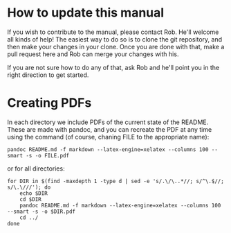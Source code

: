 # How to update this manual

If you wish to contribute to the manual, please contact Rob. He'll welcome all kinds of help! The easiest way to do so is to clone the git repository, and then make your changes in your clone. Once you are done with that, make a pull request here and Rob can merge your changes with his.

If you are not sure how to do any of that, ask Rob and he'll point you in the right direction to get started.


# Creating PDFs

In each directory we include PDFs of the current state of the README. These are made with pandoc, and you can recreate the PDF at any time using the command (of course, chaning FILE to the appropriate name):

```
pandoc README.md -f markdown --latex-engine=xelatex --columns 100 --smart -s -o FILE.pdf
```

or for all directories:

```
for DIR in $(find -maxdepth 1 -type d | sed -e 's/.\/\..*//; s/^\.$//; s/\.\///'); do
	echo $DIR
	cd $DIR
	pandoc README.md -f markdown --latex-engine=xelatex --columns 100 --smart -s -o $DIR.pdf
	cd ../
done
```


